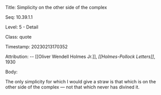 Title:  Simplicity on the other side of the complex

Seq:    10.39.1.1

Level:  5 - Detail

Class:  quote

Timestamp: 20230213170352

Attribution: -- [[Oliver Wendell Holmes Jr.]], *[[Holmes-Pollock Letters]]*, 1930

Body:

The only simplicity for which I would give a straw is that which is on the other side of the complex — not that which never has divined it.
